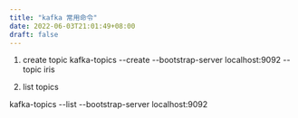 ```yaml
---
title: "kafka 常用命令"
date: 2022-06-03T21:01:49+08:00
draft: false 
---
```


1. create topic
kafka-topics --create --bootstrap-server localhost:9092 --topic iris

2. list topics

kafka-topics --list  --bootstrap-server localhost:9092
